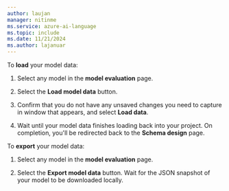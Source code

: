 ```yaml
---
author: laujan
manager: nitinme
ms.service: azure-ai-language
ms.topic: include
ms.date: 11/21/2024
ms.author: lajanuar
---
```


To **load** your model data:

1. Select any model in the **model evaluation** page.

2. Select the **Load model data** button. 

3. Confirm that you do not have any unsaved changes you need to capture in window that appears, and select **Load data**. 

4. Wait until your model data finishes loading back into your project. On completion, you'll be redirected back to the **Schema design** page. 

To **export** your model data:

1. Select any model in the **model evaluation** page.

2.  Select the **Export model data** button. Wait for the JSON snapshot of your model to be downloaded locally. 
